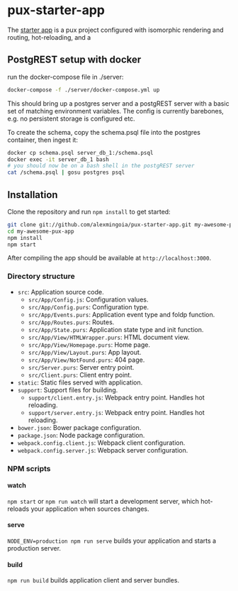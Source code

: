 # pux-starter-app

The [starter app](http://github.com/alexmingoia/pux-starter-app) is a pux
project configured with isomorphic rendering and routing, hot-reloading, and a


## PostgREST setup with docker

run the docker-compose file in ./server:

```bash
docker-compose -f ./server/docker-compose.yml up
```

This should bring up a postgres server and a postgREST server with a basic set of matching environment variables. The config is currently barebones, e.g. no persistent storage is configured etc.

To create the schema, copy the schema.psql file into the postgres container, then ingest it:

```bash
docker cp schema.psql server_db_1:/schema.psql
docker exec -it server_db_1 bash
# you should now be on a bash shell in the postgREST server
cat /schema.psql | gosu postgres psql
```

## Installation

Clone the repository and run `npm install` to get started:

```sh
git clone git://github.com/alexmingoia/pux-starter-app.git my-awesome-pux-app
cd my-awesome-pux-app
npm install
npm start
```

After compiling the app should be available at `http://localhost:3000`.

### Directory structure

- `src`: Application source code.
  - `src/App/Config.js`: Configuration values.
  - `src/App/Config.purs`: Configuration type.
  - `src/App/Events.purs`: Application event type and foldp function.
  - `src/App/Routes.purs`: Routes.
  - `src/App/State.purs`: Application state type and init function.
  - `src/App/View/HTMLWrapper.purs`: HTML document view.
  - `src/App/View/Homepage.purs`: Home page.
  - `src/App/View/Layout.purs`: App layout.
  - `src/App/View/NotFound.purs`: 404 page.
  - `src/Server.purs`: Server entry point.
  - `src/Client.purs`: Client entry point.
- `static`: Static files served with application.
- `support`: Support files for building.
  - `support/client.entry.js`: Webpack entry point. Handles hot reloading.
  - `support/server.entry.js`: Webpack entry point. Handles hot reloading.
- `bower.json`: Bower package configuration.
- `package.json`: Node package configuration.
- `webpack.config.client.js`: Webpack client configuration.
- `webpack.config.server.js`: Webpack server configuration.

### NPM scripts

#### watch

`npm start` or `npm run watch` will start a development server, which
hot-reloads your application when sources changes.

#### serve

`NODE_ENV=production npm run serve` builds your application and starts a
production server.

#### build

`npm run build` builds application client and server bundles.
